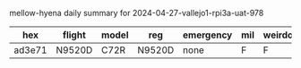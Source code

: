 mellow-hyena daily summary for 2024-04-27-vallejo1-rpi3a-uat-978

|hex|flight|model|reg|emergency|mil|weirdo|
|--|--|--|--|--|--|--|
|ad3e71|N9520D|C72R|N9520D|none|F|F|
